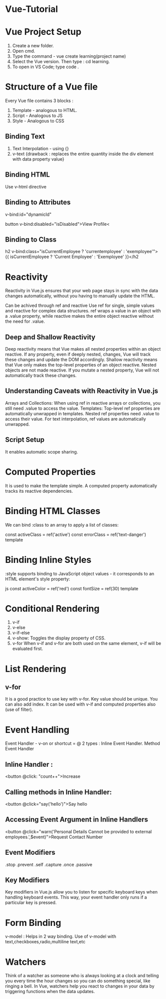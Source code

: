 # Vue-Tutorial

# Vue Project Setup
1. Create a new folder.
2. Open cmd.
3. Type the command - vue create learning(project name)
4. Select the Vue version. Then type : cd learning.
5. To open in VS Code; type code .

# Structure of a Vue file
Every Vue file contains 3 blocks :
1. Template - analogous to HTML.
2. Script - Analogous to JS
3. Style - Analogous to CSS


## Binding Text
1. Text Interpolation - using {}
2. v-text {drawback : replaces the entire quantity inside the div element with data property value}

## Binding HTML
Use v-html directive

## Binding to Attributes 
v-bind:id="dynamicId"

button v-bind:disabled="isDisabled">View Profile<

## Binding to Class
h2 v-bind:class="isCurrentEmployee ? 'currentemployee' : 'exemployee'">{{ isCurrentEmployee ? 'Current Employee' : 'Exemployee' }}</h2




# Reactivity
Reactivity in Vue.js ensures that your web page stays in sync with the data changes automatically, without you having to manually update the HTML.

Can be achived through ref and reactive
Use ref for single, simple values and reactive for complex data structures.
ref wraps a value in an object with a .value property, while reactive makes the entire object reactive without the need for .value.

## Deep and Shallow Reactivity

Deep reactivity means that Vue makes all nested properties within an object reactive. If any property, even if deeply nested, changes, Vue will track these changes and update the DOM accordingly.
Shallow reactivity means that Vue only makes the top-level properties of an object reactive. Nested objects are not made reactive. If you mutate a nested property, Vue will not automatically track these changes.

## Understanding Caveats with Reactivity in Vue.js

Arrays and Collections: When using ref in reactive arrays or collections, you still need .value to access the value.
Templates:
Top-level ref properties are automatically unwrapped in templates.
Nested ref properties need .value to access their value.
For text interpolation, ref values are automatically unwrapped.

## Script Setup
It enables automatic scope sharing.


# Computed Properties
It is used to make the template simple. A computed property automatically tracks its reactive dependencies. 

# Binding HTML Classes
We can bind :class to an array to apply a list of classes:


const activeClass = ref('active')
const errorClass = ref('text-danger')
template
<div :class="[activeClass, errorClass]"></div>

# Binding Inline Styles
:style supports binding to JavaScript object values - it corresponds to an HTML element's style property:

js
const activeColor = ref('red')
const fontSize = ref(30)
template
<div :style="{ color: activeColor, fontSize: fontSize + 'px' }"></div>

# Conditional Rendering
1. v-if
2. v-else
3. v-if-else
4. v-show: Toggles the display property of CSS.
5. v-for
   When v-if and v-for are both used on the same element, v-if will be evaluated first.

# List Rendering 

## v-for
It is a good practice to use key with v-for. Key value should be unique.
You can also add index.
It can be used with v-if and computed properties also (use of filter).

# Event Handling 

Event Handler - v-on or shortcut = @ 
2 types : 
Inline Event Handler.
Method Event Handler
## Inline Handler : 
<button @click: "count++">Increase</button>
 ## Calling methods in Inline Handler:
 <button @click="say('hello')">Say hello</button>
 ## Accessing Event Argument in Inline Handlers
   <button @click="warn('Personal Details Cannot be provided to external employees.',$event)">Request Contact Number</button>
## Event Modifiers
.stop
.prevent
.self
.capture
.once
.passive

## Key Modifiers
Key modifiers in Vue.js allow you to listen for specific keyboard keys when handling keyboard events. This way, your event handler only runs if a particular key is pressed.
 
# Form Binding
v-model : Helps in 2 way binding.
Use of v-model with text,checkboxes,radio,multiline text,etc

#  Watchers
Think of a watcher as someone who is always looking at a clock and telling you every time the hour changes so you can do something special, like ringing a bell. In Vue, watchers help you react to changes in your data by triggering functions when the data updates.
